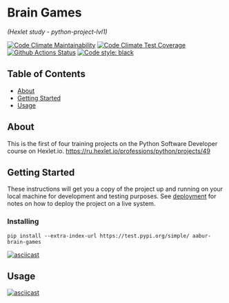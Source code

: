 # Brain Games

_(Hexlet study - python-project-lvl1)_

[![Code Climate Maintainability](https://api.codeclimate.com/v1/badges/a99a88d28ad37a79dbf6/maintainability)](https://codeclimate.com/github/codeclimate/codeclimate/maintainability)
[![Code Climate Test Coverage](https://api.codeclimate.com/v1/badges/a99a88d28ad37a79dbf6/test_coverage)](https://codeclimate.com/github/codeclimate/codeclimate/test_coverage)
[![Github Actions Status](https://github.com/AABur/python-project-lvl1/workflows/PyCI/badge.svg)](https://github.com/AABur/python-project-lvl1/actions)
[![Code style: black](https://img.shields.io/badge/code%20style-black-000000.svg)](https://github.com/psf/black)

## Table of Contents

- [About](#about)
- [Getting Started](#getting_started)
- [Usage](#usage)

## About <a name = "about"></a>

This is the first of four training projects on the Python Software Developer course on Hexlet.io.
<https://ru.hexlet.io/professions/python/projects/49>

## Getting Started <a name = "getting_started"></a>

These instructions will get you a copy of the project up and running on your local machine for development and testing purposes. See [deployment](#deployment) for notes on how to deploy the project on a live system.

### Installing

```
pip install --extra-index-url https://test.pypi.org/simple/ aabur-brain-games
```
[![asciicast](https://asciinema.org/a/zAmrTxbGtkYBrCAq6vua13KXU.svg)](https://asciinema.org/a/zAmrTxbGtkYBrCAq6vua13KXU)

## Usage <a name = "usage"></a>

[![asciicast](https://asciinema.org/a/GqF3uDgD9afi4Znqck7eVEZK6.svg)](https://asciinema.org/a/GqF3uDgD9afi4Znqck7eVEZK6)
